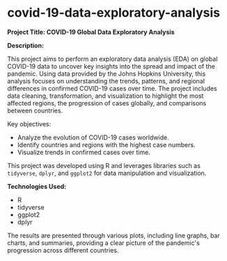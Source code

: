 # covid-19-data-exploratory-analysis

**Project Title: COVID-19 Global Data Exploratory Analysis**

**Description:**

This project aims to perform an exploratory data analysis (EDA) on global COVID-19 data to uncover key insights into the spread and impact of the pandemic. Using data provided by the Johns Hopkins University, this analysis focuses on understanding the trends, patterns, and regional differences in confirmed COVID-19 cases over time. The project includes data cleaning, transformation, and visualization to highlight the most affected regions, the progression of cases globally, and comparisons between countries.

Key objectives:
- Analyze the evolution of COVID-19 cases worldwide.
- Identify countries and regions with the highest case numbers.
- Visualize trends in confirmed cases over time.

This project was developed using R and leverages libraries such as `tidyverse`, `dplyr`, and `ggplot2` for data manipulation and visualization.

**Technologies Used:**
- R
- tidyverse
- ggplot2
- dplyr

The results are presented through various plots, including line graphs, bar charts, and summaries, providing a clear picture of the pandemic's progression across different countries.


